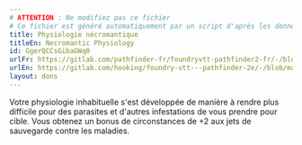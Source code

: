 ```yaml
---
# ATTENTION : Ne modifiez pas ce fichier
# Ce fichier est généré automatiquement par un script d'après les données du module Foundry VTT officiel et de sa traduction
title: Physiologie nécromantique
titleEn: Necromantic Physiology
id: GgerQCCsGibaGWq0
urlFr: https://gitlab.com/pathfinder-fr/foundryvtt-pathfinder2-fr/-/blob/master/data/feats/GgerQCCsGibaGWq0.htm
urlEn: https://gitlab.com/hooking/foundry-vtt---pathfinder-2e/-/blob/master/packs/data/feats.db/necromantic-physiology.json
layout: dons
---
```

Votre physiologie inhabituelle s'est développée de manière à rendre plus difficile pour des parasites et d'autres infestations de vous prendre pour cible. Vous obtenez un bonus de circonstances de +2 aux jets de sauvegarde contre les maladies.
